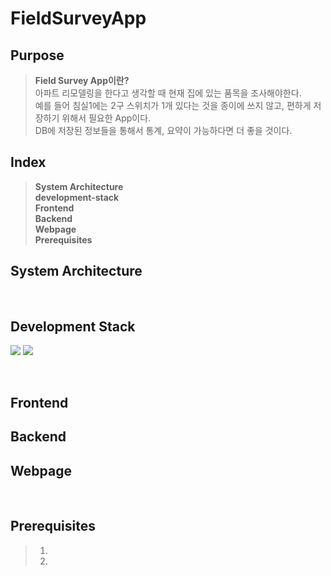 # FieldSurveyApp

## Purpose
> <b>Field Survey App이란?</b><br>
> 아파트 리모델링을 한다고 생각할 때 현재 집에 있는 품목을 조사해야한다.<br>
> 예를 들어 침실1에는 2구 스위치가 1개 있다는 것을 종이에 쓰지 않고, 편하게 저장하기 위해서 필요한 App이다.<br>
> DB에 저장된 정보들을 통해서 통계, 요약이 가능하다면 더 좋을 것이다.<br>

## Index
> <b>System Architecture</b><br>
> <b>development-stack</b><br>
> <b>Frontend</b><br>
> <b>Backend</b><br>
> <b>Webpage</b><br>
> <b>Prerequisites</b><br>


## System Architecture

<br>

## Development Stack  
<p>
  <img src="https://img.shields.io/badge/React-61DAFB?style=flat-square&logo=React&logoColor=white">
  <img src="https://img.shields.io/badge/TypeScript-3178C6?style=flat-square&logo=TypeScript&logoColor=white">
</p>
<br>

## Frontend

## Backend

## Webpage
>
>
<br>

## Prerequisites
> 1.
> 2.
